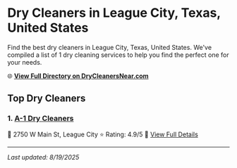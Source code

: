 # Dry Cleaners in League City, Texas, United States

Find the best dry cleaners in League City, Texas, United States. We've compiled a list of 1 dry cleaning services to help you find the perfect one for your needs.

🌐 **[View Full Directory on DryCleanersNear.com](https://drycleanersnear.com/city/US/Texas/League%20City)**

## Top Dry Cleaners

### 1. [A-1 Dry Cleaners](https://drycleanersnear.com/dryCleaner/68a3db6be0c395148228b6f0/a-1-dry-cleaners)
📍 2750 W Main St, League City
⭐ Rating: 4.9/5
🔗 [View Full Details](https://drycleanersnear.com/dryCleaner/68a3db6be0c395148228b6f0/a-1-dry-cleaners)


---

*Last updated: 8/19/2025*
